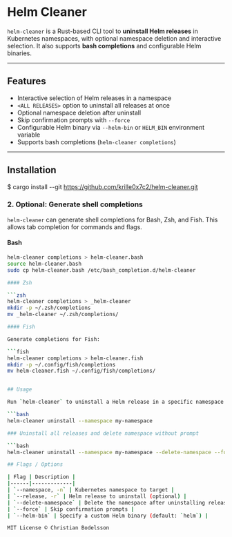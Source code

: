 # Helm Cleaner

`helm-cleaner` is a Rust-based CLI tool to **uninstall Helm releases** in Kubernetes namespaces, with optional namespace deletion and interactive selection. It also supports **bash completions** and configurable Helm binaries.  

---

## Features

- Interactive selection of Helm releases in a namespace  
- `<ALL RELEASES>` option to uninstall all releases at once  
- Optional namespace deletion after uninstall  
- Skip confirmation prompts with `--force`  
- Configurable Helm binary via `--helm-bin` or `HELM_BIN` environment variable  
- Supports bash completions (`helm-cleaner completions`)  

---

## Installation

$ cargo install --git https://github.com/krille0x7c2/helm-cleaner.git


### 2. Optional: Generate shell completions

`helm-cleaner` can generate shell completions for Bash, Zsh, and Fish. This allows tab completion for commands and flags.

#### Bash

```bash
helm-cleaner completions > helm-cleaner.bash
source helm-cleaner.bash
sudo cp helm-cleaner.bash /etc/bash_completion.d/helm-cleaner

#### Zsh

```zsh
helm-cleaner completions > _helm-cleaner
mkdir -p ~/.zsh/completions
mv _helm-cleaner ~/.zsh/completions/

#### Fish

Generate completions for Fish:

```fish
helm-cleaner completions > helm-cleaner.fish
mkdir -p ~/.config/fish/completions
mv helm-cleaner.fish ~/.config/fish/completions/


## Usage

Run `helm-cleaner` to uninstall a Helm release in a specific namespace:

```bash
helm-cleaner uninstall --namespace my-namespace

### Uninstall all releases and delete namespace without prompt

```bash
helm-cleaner uninstall --namespace my-namespace --delete-namespace --force

## Flags / Options

| Flag | Description |
|------|-------------|
| `--namespace, -n` | Kubernetes namespace to target |
| `--release, -r` | Helm release to uninstall (optional) |
| `--delete-namespace` | Delete the namespace after uninstalling releases |
| `--force` | Skip confirmation prompts |
| `--helm-bin` | Specify a custom Helm binary (default: `helm`) |

MIT License © Christian Bodelsson
